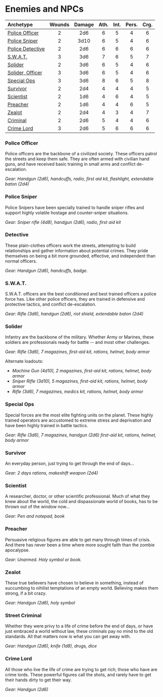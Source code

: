 # Enemies and NPCs


Archetype | Wounds | Damage | Ath. | Int. | Pers. | Crg. |
| :- | :-: | :-: | :-: | :-: |:-: |:-: |
| [Police Officer](./6_statblocks.md#police-officer) | 2 | 2d6 | 6 | 5 | 4 | 6  
| [Police Sniper](./6_statblocks.md#police-sniper) | 2 | 3d10 | 6 | 5 | 4 | 6
| [Police Detective](./6_statblocks.md#detective) | 2 | 2d6 | 6 | 6 | 6 | 6  
| [S.W.A.T.](./6_statblocks.md#swat) | 3 | 3d6 |  7 | 6 | 5 | 7
| [Solider](./6_statblocks.md#solider) | 2 | 3d6 | 6 | 5 | 4 | 6
| [Solider, Officer]((./6_statblocks.md#solider)) | 3 | 3d6 | 6 | 5 | 4 | 6
| [Special Ops](./6_statblocks.md#special-ops) | 3 | 3d6 | 8 | 6 | 5 | 8
| [Survivor](./6_statblocks.md#survivor) | 2 | 2d4 |  4 | 4 | 4 | 5
| [Scientist](./6_statblocks.md#scientist) | 2 | 1d6 | 4 | 6 | 4 | 5
| [Preacher](./6_statblocks.md#preacher) | 2 | 1d6 |  4 | 4 | 6 | 5
| [Zealot](./6_statblocks.md#zealot) | 2 | 2d4 | 4 | 3 | 4 | 7
| [Criminal](./6_statblocks.md#street-criminal) | 2 | 2d6 |  5 | 4 | 4 | 6
| [Crime Lord](./6_statblocks.md#crime-lord) | 3 | 2d6 | 5 | 6 | 6 | 6


### Police Officer
Police officers are the backbone of a civilized society. These officers patrol the streets and keep them safe. They are often armed with civilian hand guns, and have received basic training in small arms and conflict de-escalation. 

*Gear: Handgun (2d6), handcuffs, radio, first aid kit, flashlight, extendable baton (2d4)* 

###  Police Sniper
Police Snipers have been specially trained to handle sniper rifles and support highly volatile hostage and counter-sniper situations. 

*Gear: Sniper rifle (4d8), handgun (2d6), radio, first aid kit*

### Detective
These plain-clothes officers work the streets, attempting to build relationships and gather information about potential crimes. They pride themselves on being a bit more grounded, effective, and independent than normal officers.

*Gear: Handgun (2d6), handcuffs, badge.*

### S.W.A.T.
S.W.A.T. officers are the best conditioned and best trained officers a police force has. Like other police officers, they are trained in defensive and protective tactics, and conflict de-escalation.

*Gear: Rifle (3d6), handgun (2d6), riot shield, extendable baton (2d4)*

### Solider
Infantry are the backbone of the military. Whether Army or Marines, these soldiers are professionals ready for battle -- and most other challenges.

*Gear: Rifle (3d6), 7 magazines, first-aid kit, rations, helmet, body armor*
 
Alternate loadouts:

- *Machine Gun (4d10), 2 magazines, first-aid kit, rations, helmet, body armor*
- *Sniper Rifle (3d10), 5 magazines, first-aid kit, rations, helmet, body armor*
- *Rifle (3d6), 7 magazines, medics kit, rations, helmet, body armor*

### Special Ops
Special forces are the most elite fighting units on the planet. These highly trained operators are accustomed to extreme stress and deprivation and have been highly trained in battle tactics. 

*Gear: Rifle (3d6), 7 magazines, handgun (2d6) first-aid kit, rations, helmet, body armor*

### Survivor
An everyday person, just trying to get through the end of days...

*Gear: 2 days rations, makeshift weapon (2d4)*

### Scientist
A researcher, doctor, or other scientific professional. Much of what they knew about the world, the cold and dispassionate world of books, has to be thrown out of the window now...

*Gear: Pen and notepad, book*

### Preacher
Persuasive religious figures are able to get many through times of crisis. And there has never been a time where more sought faith than the zombie apocalypse.

*Gear: Unarmed. Holy symbol or book.*

### Zealot
These true believers have chosen to believe in something, instead of succumbing to nihilist temptations of an empty world. Believing makes them strong, if a bit crazy.

*Gear: Handgun (2d6), holy symbol*

### Street Criminal
Whether they were privy to a life of crime before the end of days, or have just embraced a world without law, these criminals pay no mind to the old standards. All that matters now is what you can get away with.

*Gear: Handgun (2d6), knife (1d8), drugs, dice*

### Crime Lord
All those who live the life of crime are trying to get rich; those who have are crime lords. These powerful figures call the shots, and rarely have to get their hands dirty to get their way.

*Gear: Handgun (2d6)*
